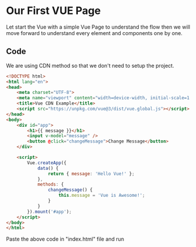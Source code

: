 # Our First VUE Page
Let start the Vue with a simple Vue Page to understand the flow then we will move forward to understand every element and components one by one.

## Code
We are using CDN method so that we don't need to setup the project.

```html
<!DOCTYPE html>
<html lang="en">
<head>
    <meta charset="UTF-8">
    <meta name="viewport" content="width=device-width, initial-scale=1.0">
    <title>Vue CDN Example</title>
    <script src="https://unpkg.com/vue@3/dist/vue.global.js"></script>
</head>
<body>
    <div id="app">
        <h1>{{ message }}</h1>
        <input v-model="message" />
        <button @click="changeMessage">Change Message</button>
    </div>

    <script>
        Vue.createApp({
            data() {
                return { message: 'Hello Vue!' };
            },
            methods: {
                changeMessage() {
                    this.message = 'Vue is Awesome!';
                }
            }
        }).mount('#app');
    </script>
</body>
</html>
```

Paste the above code in "index.html" file and run